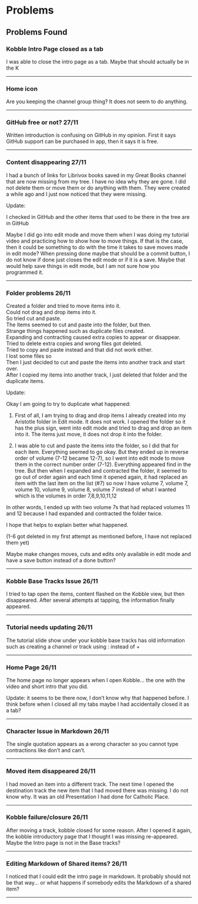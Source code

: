 # Problems
## Problems Found

### Kobble Intro Page closed as a tab
I was able to close the intro page as a tab. Maybe that should actually be in the K
***

### Home icon
Are you keeping the channel group thing? It does not seem to do anything.
***

### GitHub free or not? 27/11
Written introduction is confusing on GitHub in my opinion. First it says GitHub support can be purchased in app, then it says it is free.
***

### Content disappearing 27/11
I had a bunch of links for Librivox books saved in my Great Books channel that are now missing from my tree. I have no idea why they are gone. I did not delete them or move them or do anything with them. They were created a while ago and I just now noticed that they were missing.

Update:

I checked in GitHub and the other items that used to be there in the tree are in GitHub

Maybe I did go into edit mode and move them when I was doing my tutorial video and practicing how to show how to move things. If that is the case, then it could be something to do with the time it takes to save moves made in edit mode? When pressing done maybe that should be a commit button, I do not know if done just closes the edit mode or if it is a save. Maybe that would help save things in edit mode, but I am not sure how you programmed it.
***

### Folder problems 26/11
Created a folder and tried to move items into it.  
Could not drag and drop items into it.  
So tried cut and paste.  
The items seemed to cut and paste into the folder, but then.  
Strange things happened such as duplicate files created.  
Expanding and contracting caused extra copies to appear or disappear.  
Tried to delete extra copies and wrong files got deleted.  
Tried to copy and paste instead and that did not work either.  
I lost some files so    
Then I just decided to cut and paste the items into another track and start over.  
After I copied my items into another track, I just deleted that folder and the   duplicate items.  

Update:

Okay I am going to try to duplicate what happened:
1. First of all, I am trying to drag and drop items I already created into my Aristotle folder in Edit mode. It does not work. I opened the folder so it has the plus sign, went into edit mode and tried to drag and drop an item into it. The items just move, it does not drop it into the folder.

2. I was able to cut and paste the items into the folder, so I did that for each item. Everything seemed to go okay. But they ended up in reverse order of volume (7-12 became 12-7), so I went into edit mode to move them in the correct number order (7-12). Everything appeared find in the tree. But then when I expanded and contracted the folder, it seemed to go out of order again and each time it opened again, it had replaced an item with the last item on the list (#7) so now I have volume 7, volume 7, volume 10, volume 9, volume 8, volume 7 instead of what I wanted which is the volumes in order 7,8,9,10,11,12 

In other words, I ended up with two volume 7s that had replaced volumes 11 and 12 because I had expanded and contracted the folder twice.

I hope that helps to explain better what happened.

(1-6 got deleted in my first attempt as mentioned before, I have not replaced them yet)

Maybe make changes moves, cuts and edits only available in edit mode and have a save button instead of a done button?


***


### Kobble Base Tracks Issue 26/11
I tried to tap open the items, content flashed on the Kobble view, but then disappeared. After several attempts at tapping, the information finally appeared.
***

### Tutorial needs updating 26/11
The tutorial slide show under your kobble base tracks has old information such as creating a channel or track using : instead of +
***

### Home Page 26/11
The home page no longer appears when I open Kobble... the one with the video and short intro that you did.

Update: it seems to be there now, I don’t know why that happened before. I think before when I closed all my tabs maybe I had accidentally closed it as a tab?
***


### Character Issue in Markdown 26/11
The single quotation appears as a wrong character so you cannot type contractions like don’t and can’t.
***


### Moved item disappeared 26/11
I had moved an item into a different track. The next time I opened the destination track the new item that I had moved there was missing. I do not know why. It was an old Presentation I had done for Catholic Place.
***

### Kobble failure/closure 26/11
After moving a track, kobble closed for some reason. After I opened it again, the kobble introductory page that I thought I was missing re-appeared. Maybe the Intro page is not in the Base tracks?
***


### Editing Markdown of Shared items? 26/11
I noticed that I could edit the intro page in markdown. It probably should not be that way... or what happens if somebody edits the Markdown of a shared item?
***

